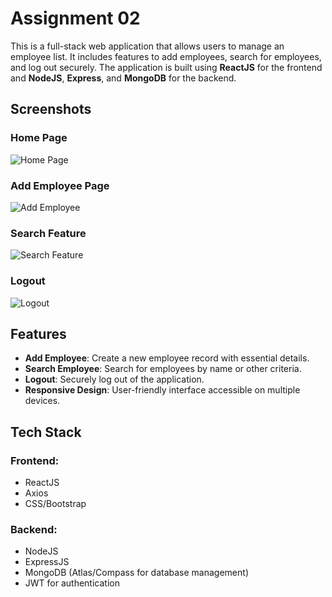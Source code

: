 # Assignment 02

This is a full-stack web application that allows users to manage an employee list. It includes features to add employees, search for employees, and log out securely. The application is built using **ReactJS** for the frontend and **NodeJS**, **Express**, and **MongoDB** for the backend.

## Screenshots

### Home Page
![Home Page](screenshots/homepage.png)

### Add Employee Page
![Add Employee](screenshots/add_employee.png)

### Search Feature
![Search Feature](screenshots/search_feature.png)

### Logout
![Logout](screenshots/logout.png)

## Features
- **Add Employee**: Create a new employee record with essential details.
- **Search Employee**: Search for employees by name or other criteria.
- **Logout**: Securely log out of the application.
- **Responsive Design**: User-friendly interface accessible on multiple devices.

## Tech Stack
### Frontend:
- ReactJS
- Axios
- CSS/Bootstrap

### Backend:
- NodeJS
- ExpressJS
- MongoDB (Atlas/Compass for database management)
- JWT for authentication

